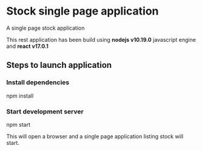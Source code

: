 # Stock single page application
A single page stock application

This rest application has been build using **nodejs v10.19.0** javascript engine and **react v17.0.1**

## Steps to launch application
### Install dependencies
npm install

### Start development server
npm start

This will open a browser and a single page application listing stock will start.

